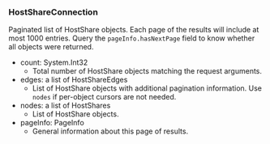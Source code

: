 ### HostShareConnection
Paginated list of HostShare objects. Each page of the results will include at most 1000 entries. Query the `pageInfo.hasNextPage` field to know whether all objects were returned.

- count: System.Int32
  - Total number of HostShare objects matching the request arguments.
- edges: a list of HostShareEdges
  - List of HostShare objects with additional pagination information. Use `nodes` if per-object cursors are not needed.
- nodes: a list of HostShares
  - List of HostShare objects.
- pageInfo: PageInfo
  - General information about this page of results.
